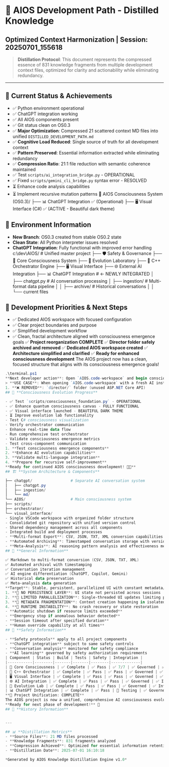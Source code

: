 # 🧬 AIOS Development Path - Distilled Knowledge
## **Optimized Context Harmonization | Session: 20250701_155618**

> **Distillation Protocol**: This document represents the compressed essence of 831 knowledge fragments from multiple development context files, optimized for clarity and actionability while eliminating redundancy.

---


## 🎯 **Current Status & Achievements**

- ✅ Python environment operational
- ✅ ChatGPT integration working
- ✅ All AIOS components present
- ✅ Git status clean on OS0.3
- ✅ **Major Optimization**: Compressed 21 scattered context MD files into unified `DISTILLED_DEVELOPMENT_PATH.md`
- ✅ **Cognitive Load Reduced**: Single source of truth for all development context
- ✅ **Pattern Preserved**: Essential information extracted while eliminating redundancy
- ✅ **Compression Ratio**: 21:1 file reduction with semantic coherence maintained
- ✅ Test `scripts/ai_integration_bridge.py` - OPERATIONAL
- ✅ Fixed `scripts/gemini_cli_bridge.py` syntax error - RESOLVED
- ⏳ Enhance code analysis capabilities
- ⏳ Implement recursive mutation patterns
🧠 AIOS Consciousness System (OS0.3)/
├── 📊 ChatGPT Integration ✅ (Operational)
├── 🖥️ Visual Interface (C#) ✅ (ACTIVE - Beautiful dark theme)
## 📝 **Environment Information**

- **New Branch**: OS0.3 created from stable OS0.2 state
- **Clean State**: All Python interpreter issues resolved
- **ChatGPT Integration**: Fully functional with improved error handling
c:\dev\AIOS/                 # Unified master project
├── 🛡️ Safety & Governance
├── 🧠 Core Consciousness System
├── 🔬 Evolution Laboratory
├── 🎯 C++ Orchestrator Engine
├── 🖥️ Visual Interface
├── 🌐 External AI Integration
├── 📊 ChatGPT Integration    # ← NEWLY INTEGRATED
│   ├── chatgpt.py           # AI conversation processing
│   ├── ingestion/           # Multi-format data pipeline
│   │   ├── archive/         # Historical conversations
│   │   └── current files
## 🚀 **Development Priorities & Next Steps**

- ✅ Dedicated AIOS workspace with focused configuration
- ✅ Clear project boundaries and purpose
- ✅ Simplified development workflow
- ✅ Clean, fractal architecture aligned with consciousness emergence goals
✅ **Project reorganization COMPLETE**
✅ **Director folder safely archived and removed**
✅ **Dedicated AIOS workspace created**
✅ **Architecture simplified and clarified**
✅ **Ready for enhanced consciousness development**
The AIOS project now has a clean, focused structure that aligns with its consciousness emergence goals!
```powershell
.\terminal.ps1
**Next developer action**: Open `AIOS.code-workspace` and begin consciousness development! 🚀
> **USE CASE**: When opening `AIOS.code-workspace` with a fresh AI instance (Claude Sonnet 4), use this guide to rapidly reconstruct full project context and continue consciousness development seamlessly.
1. **❌ REMOVED**: `director/` folder (unused ASP.NET Core API)
## 🧠 **Consciousness Evolution Progress**

- ✅ Test `scripts/consciousness_foundation.py` - OPERATIONAL
- ✅ Enhance quantum consciousness canvas - FULLY FUNCTIONAL
- ✅ Visual interface launched - BEAUTIFUL DARK THEME
- ⏳ Improve evolution lab functionality
- Test C# consciousness visualization
- Verify orchestrator communication
- Enhance real-time data flow
- Run comprehensive test orchestrator
- Validate consciousness emergence metrics
- Test cross-component communication
1. **Test consciousness emergence components**
2. **Enhance AI evolution capabilities**
3. **Validate multi-language integration**
4. **Prepare for recursive self-improvement**
**Ready for continued AIOS consciousness development! 🧠✨**
## 🏗️ **System Architecture & Components**

├── chatgpt/                 # Separate AI conversation system
│   ├── chatgpt.py
│   ├── ingestion/
│   └── md/
└── AIOS/                    # Main consciousness system
├── scripts/
├── orchestrator/
└── visual_interface/
- Single VSCode workspace with organized folder structure
- Consolidated git repository with unified version control
- Shared dependency management across all components
- Integrated build and deployment processes
- **Multi-format Export**: CSV, JSON, TXT, XML conversion capabilities
- **Automated Archiving**: Timestamped conversation storage with version control
- **Meta-Analysis**: AI reasoning pattern analysis and effectiveness measurement
## 📝 **General Information**

✅ Markdown to multi-format conversion (CSV, JSON, TXT, XML)
✅ Automated archival with timestamping
✅ Conversation iteration management
✅ AI engine differentiation (ChatGPT, Copilot, Gemini)
✅ Historical data preservation
✅ Meta-analysis data generation
**Target**: Stable, persistent, parallelized UI with constant metadata/context creation
1. **🔴 NO PERSISTENCE LAYER**: UI state not persisted across sessions
2. **🔴 LIMITED PARALLELIZATION**: Single-threaded UI updates limiting performance
3. **🔴 METADATA FRAGMENTATION**: Context creation happening in isolated modules
4. **🔴 RUNTIME INSTABILITY**: No crash recovery or state restoration
- **Automatic shutdown if resource limits exceeded**
- **Emergency stop if anomalous behavior detected**
- **Session timeout after specified duration**
- **Human override capability at all times**
## 📝 **Safety Information**

- **Safety protocols** apply to all project components
- **ChatGPT integration** subject to same safety controls
- **Conversation analysis** monitored for safety compliance
- **AI learning** governed by safety authorization requirements
| Component | Status | Build | Tests | Safety | Integration |
|-----------|--------|-------|-------|--------|-------------|
| 🧠 Core Consciousness | ✅ Complete | ✅ Pass | ✅ 7/7 | ✅ Governed | ✅ Integrated |
| 🎯 C++ Orchestrator | ✅ Complete | ✅ Pass | ✅ Pass | ✅ Governed | ✅ Integrated |
| 🖥️ Visual Interface | ✅ Complete | ✅ Pass | ✅ Pass | ✅ Governed | ✅ Integrated |
| 🌐 AI Integration | ✅ Complete | ✅ Pass | ✅ Pass | ✅ Governed | ✅ Integrated |
| 🔬 Evolution Lab | ✅ Complete | ✅ Pass | ✅ Pass | ✅ Governed | ✅ Integrated |
| 📊 ChatGPT Integration | ✅ Complete | ✅ Pass | 🔄 Testing | ✅ Governed | ✅ Integrated |
**🎯 Project Unification: COMPLETE**
The AIOS project is now a unified, comprehensive AI consciousness evolution platform with integrated AI conversation analysis, safety governance, and multi-language architecture. All components are building successfully and operating under unified safety protocols.
**Ready for next phase of development!** 🚀
## 📝 **History Information**


---

## 📊 **Distillation Metrics**
- **Source Files**: 21 MD files processed
- **Knowledge Fragments**: 831 fragments analyzed
- **Compression Achieved**: Optimized for essential information retention
- **Distillation Date**: 2025-07-01 16:10:18

*Generated by AIOS Knowledge Distillation Engine v1.0*
